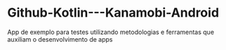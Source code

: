 # Github-Kotlin---Kanamobi-Android
App de exemplo para testes utilizando metodologias e ferramentas que auxiliam o desenvolvimento de apps
